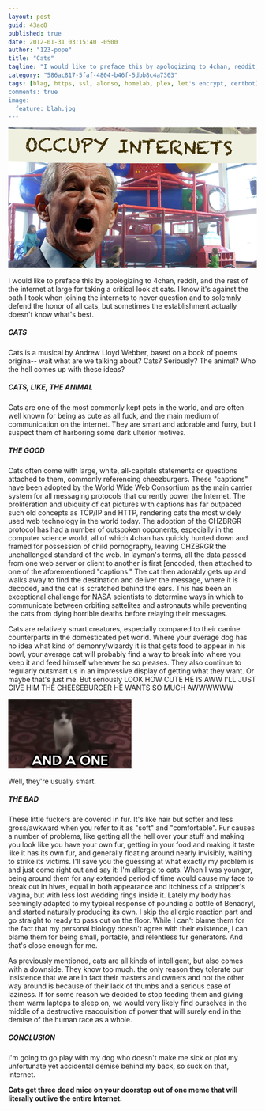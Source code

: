 ```yaml
---
layout: post
guid: 43ac8
published: true
date: 2012-01-31 03:15:40 -0500
author: "123-pope"
title: "Cats"
tagline: "I would like to preface this by apologizing to 4chan, reddit, and the rest of the internet at large for taking a critical look at cats. I know it\'s against the oath I took when joining the internets to never question and to solemnly defend the honor of all cats, but sometimes the establishment actually doesn\'t know what\'s best."
category: "586ac817-5faf-4804-b46f-5dbb8c4a7303"
tags: [blag, https, ssl, alonso, homelab, plex, let's encrypt, certbot]
comments: true
image:
  feature: blah.jpg
---
```


![](/assets/img/lol/catsreview.png)

I would like to preface this by apologizing to 4chan, reddit, and the rest of the internet at large for taking a critical look at cats. I know it's against the oath I took when joining the internets to never question and to solemnly defend the honor of all cats, but sometimes the establishment actually doesn't know what's best.

##### CATS

Cats is a musical by Andrew Lloyd Webber, based on a book of poems origina-- wait what are we talking about? Cats? Seriously? The animal? Who the hell comes up with these ideas?

##### CATS, LIKE, THE ANIMAL

Cats are one of the most commonly kept pets in the world, and are often well known for being as cute as all fuck, and the main medium of communication on the internet. They are smart and adorable and furry, but I suspect them of harboring some dark ulterior motives.

##### THE GOOD

Cats often come with large, white, all-capitals statements or questions attached to them, commonly referencing cheezburgers. These "captions" have been adopted by the World Wide Web Consortium as the main carrier system for all messaging protocols that currently power the Internet. The proliferation and ubiquity of cat pictures with captions has far outpaced such old concepts as TCP/IP and HTTP, rendering cats the most widely used web technology in the world today. The adoption of the CHZBRGR protocol has had a number of outspoken opponents, especially in the computer science world, all of which 4chan has quickly hunted down and framed for possession of child pornography, leaving CHZBRGR the unchallenged standard of the web. In layman's terms, all the data passed from one web server or client to another is first \[encoded, then attached to one of the aforementioned "captions." The cat then adorably gets up and walks away to find the destination and deliver the message, where it is decoded, and the cat is scratched behind the ears. This has been an exceptional challenge for NASA scientists to determine ways in which to communicate between orbiting sattelites and astronauts while preventing the cats from dying horrible deaths before relaying their messages.

Cats are relatively smart creatures, especially compared to their canine counterparts in the domesticated pet world. Where your average dog has no idea what kind of demonry/wizardy it is that gets food to appear in his bowl, your average cat will probably find a way to break into where you keep it and feed himself whenever he so pleases. They also continue to regularly outsmart us in an impressive display of getting what they want. Or maybe that's just me. But seriously LOOK HOW CUTE HE IS AWW I'LL JUST GIVE HIM THE CHEESEBURGER HE WANTS SO MUCH AWWWWWW

![Oh, a cat gif? Real original.](/assets/img/lol/catonetwothree.gif)

Well, they're usually smart.

##### THE BAD

These little fuckers are covered in fur. It's like hair but softer and less gross/awkward when you refer to it as "soft" and "comfortable". Fur causes a number of problems, like getting all the hell over your stuff and making you look like you have your own fur, getting in your food and making it taste like it has its own fur, and generally floating around nearly invisibly, waiting to strike its victims. I'll save you the guessing at what exactly my problem is and just come right out and say it: I'm allergic to cats. When I was younger, being around them for any extended period of time would cause my face to break out in hives, equal in both appearance and itchiness of a stripper's vagina, but with less lost wedding rings inside it. Lately my body has seemingly adapted to my typical response of pounding a bottle of Benadryl, and started naturally producing its own. I skip the allergic reaction part and go straight to ready to pass out on the floor. While I can't blame them for the fact that my personal biology doesn't agree with their existence, I can blame them for being small, portable, and relentless fur generators. And that's close enough for me.

As previously mentioned, cats are all kinds of intelligent, but also comes with a downside. They know too much. the only reason they tolerate our insistence that we are in fact their masters and owners and not the other way around is because of their lack of thumbs and a serious case of laziness. If for some reason we decided to stop feeding them and giving them warm laptops to sleep on, we would very likely find ourselves in the middle of a destructive reacquisition of power that will surely end in the demise of the human race as a whole.

##### CONCLUSION

I'm going to go play with my dog who doesn't make me sick or plot my unfortunate yet accidental demise behind my back, so suck on that, internet.

**Cats get three dead mice on your doorstep out of one meme that will literally outlive the entire Internet.**